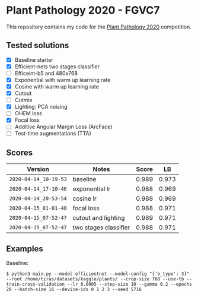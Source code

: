 # Plant Pathology 2020 - FGVC7

This repository contains my code for the [Plant Pathology 2020](https://www.kaggle.com/c/plant-pathology-2020-fgvc7) competition.

## Tested solutions

- [x] Baseline starter 
- [x] Efficient-nets two stages classifier
- [ ] Efficeint-b5 and 480x768
- [x] Exponential with warm up learning rate
- [x] Cosine with warm up learning rate
- [x] Cutout
- [ ] Cutmix
- [x] Lighting: PCA noising
- [ ] OHEM loss
- [x] Focal loss
- [ ] Additive Angular Margin Loss (ArcFace)
- [ ] Test-time augmentations (TTA)

## Scores

| Version | Notes | Score | LB |
| --- | --- | --- | --- |
| `2020-04-14_10-19-53` | baseline | 0.989 | 0.973 |
| `2020-04-14_17-10-46` | exponential lr | 0.988 | 0.969 |
| `2020-04-14_20-53-54` | cosine lr | 0.988 | 0.969 |
| `2020-04-15_01-01-48` | focal loss | 0.988 | 0.971 |
| `2020-04-15_07-52-47` | cutout and lighting | 0.989 | 0.971 |
| `2020-04-15_07-52-47` | two stages classifier | 0.988 | 0.971 |

## Examples

Baseline:
```shell
$ python3 main.py --model efficientnet --model-config "{'b_type': 3}" --root /home/tiras/datasets/kaggle/plants/ --crop-size 768 --use-tb --train-cross-validation --lr 0.0005 --step-size 10 --gamma 0.2 --epochs 20 --batch-size 16 --device-ids 0 1 2 3 --seed 5716
```
 
